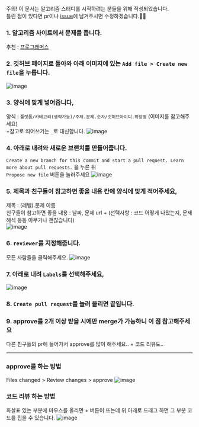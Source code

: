 주의! 이 문서는 알고리즘 스터디를 시작하려는 분들을 위해 작성되었습니다.   
틀린 점이 있다면 pr이나 [issue](https://github.com/Mirim-Study/Algorithm/issues)에 남겨주시면 수정하겠습니다.🙇‍♀️

### 1. 알고리즘 사이트에서 문제를 풉니다.
추천 : [프로그래머스](https://programmers.co.kr/learn/challenges)

### 2. 깃허브 페이지로 돌아와 아래 이미지에 있는 `Add file > Create new file`을 누릅니다.
![image](https://user-images.githubusercontent.com/48716298/94273774-cf2d3f80-ff7f-11ea-9b7c-534634f13d6d.png)

### 3. 양식에 맞게 넣어줍니다,
양식 : `플랫폼/카테고리(생략가능)/주제.문제.숫자/깃허브아이디.확장명` (이미지를 참고해주세요)    
+참고로 띄어쓰기는 `_`로 대신합니다.
![image](https://user-images.githubusercontent.com/48716298/94274100-3a771180-ff80-11ea-92b1-b34831a41be4.png)

### 4. 아래로 내려와 새로운 브랜치를 만들어줍니다.
`Create a new branch for this commit and start a pull request. Learn more about pull requests.` 을 누른 뒤    
`Propose new file` 버튼을 눌러주세요
![image](https://user-images.githubusercontent.com/48716298/94274245-68f4ec80-ff80-11ea-8d50-6cc2ebcad4d9.png)

### 5. 제목과 친구들이 참고하면 좋을 내용 칸에 양식에 맞게 적어주세요,
제목 : (레벨).문제 이름   
친구들이 참고하면 좋을 내용 : 날짜, 문제 url + (선택사항 : 코드 어떻게 나왔는지, 문제 해석 등등 아무거나 괜찮습니다)   
![image](https://user-images.githubusercontent.com/48716298/94274829-2384ef00-ff81-11ea-92fd-8b942ef473e7.png)

### 6. `reviewer`를 지정해줍니다.
모든 사람들을 클릭해주세요.
![image](https://user-images.githubusercontent.com/48716298/94275054-765ea680-ff81-11ea-863e-abcf4be8e3c4.png)

### 7. 아래로 내려 `Labels`를 선택해주세요,
![image](https://user-images.githubusercontent.com/48716298/94275153-91c9b180-ff81-11ea-845f-ddf66485f381.png)

### 8. `Create pull request`를 눌러 올리면 끝입니다.

### 9. approve를 2개 이상 받을 시에만 merge가 가능하니 이 점 참고해주세요
다른 친구들의 pr에 들어가서 approve를 많이 해주세요.. + 코드 리뷰도..

---

### approve를 하는 방법
Files changed > Review changes > approve
![image](https://user-images.githubusercontent.com/48716298/94275462-f4bb4880-ff81-11ea-9de2-4dcce55e9a90.png)

### 코드 리뷰 하는 방법
화살표 있는 부분에 마우스를 올리면 + 버튼이 뜨는데 위 아래로 드래그 하면 그 부분 코드를 집을 수 있습니다.
![image](https://user-images.githubusercontent.com/48716298/94275775-5b406680-ff82-11ea-972e-04fd4c7aeb20.png)
